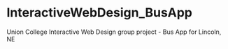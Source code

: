 InteractiveWebDesign_BusApp
===========================

Union College Interactive Web Design group project - Bus App for Lincoln, NE
